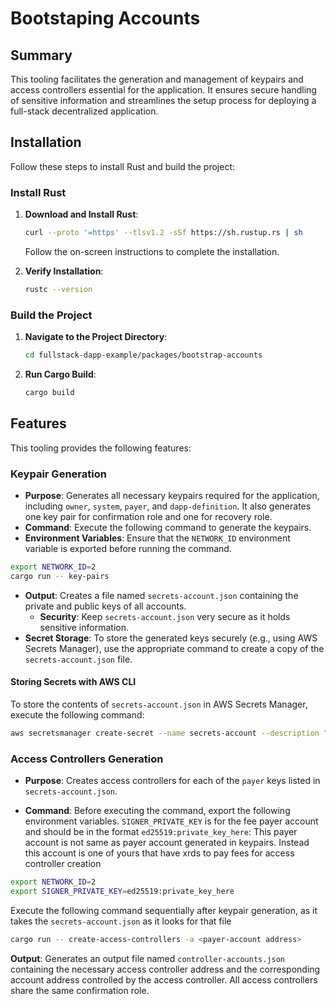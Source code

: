 # Bootstaping Accounts

## Summary

This tooling facilitates the generation and management of keypairs and access controllers essential for the application. It ensures secure handling of sensitive information and streamlines the setup process for deploying a full-stack decentralized application.


## Installation

Follow these steps to install Rust and build the project:

### Install Rust

1. **Download and Install Rust**:
    ```bash
    curl --proto '=https' --tlsv1.2 -sSf https://sh.rustup.rs | sh
    ```
    Follow the on-screen instructions to complete the installation.

2. **Verify Installation**:
    ```bash
    rustc --version
    ```

### Build the Project

1. **Navigate to the Project Directory**:
    ```bash
    cd fullstack-dapp-example/packages/bootstrap-accounts
    ```

2. **Run Cargo Build**:
    ```bash
    cargo build
    ```


## Features
This tooling provides the following features:

### Keypair Generation
- **Purpose**: Generates all necessary keypairs required for the application, including `owner`, `system`, `payer`, and `dapp-definition`. It also generates one key pair for confirmation role and one for recovery role.
- **Command**: Execute the following command to generate the keypairs.
- **Environment Variables**: Ensure that the `NETWORK_ID` environment variable is exported before running the command.

```bash
export NETWORK_ID=2
cargo run -- key-pairs
```

- **Output**: Creates a file named `secrets-account.json` containing the private and public keys of all accounts.
    - **Security**: Keep `secrets-account.json` very secure as it holds sensitive information.
- **Secret Storage**: To store the generated keys securely (e.g., using AWS Secrets Manager), use the appropriate command to create a copy of the `secrets-account.json` file.

#### Storing Secrets with AWS CLI

To store the contents of `secrets-account.json` in AWS Secrets Manager, execute the following command:

```bash
aws secretsmanager create-secret --name secrets-account --description "Secrets for Accounts" --secret-string file://secrets-account.json
```

### Access Controllers Generation
- **Purpose**: Creates access controllers for each of the `payer` keys listed in `secrets-account.json`.

- **Command**: Before executing the command, export the following environment variables. `SIGNER_PRIVATE_KEY` is for the fee payer account and should be in the format `ed25519:private_key_here`:  This payer account is not same as payer account generated in keypairs. Instead this account is one of yours that have xrds to pay fees for access controller creation

```bash
export NETWORK_ID=2
export SIGNER_PRIVATE_KEY=ed25519:private_key_here
```

Execute the following command sequentially after keypair generation, as it takes the `secrets-account.json` as it looks for that file

```bash
cargo run -- create-access-controllers -a <payer-account address>
```

**Output**: Generates an output file named `controller-accounts.json` containing the necessary access controller address and the corresponding account address controlled by the access controller.
All access controllers share the same confirmation role.


